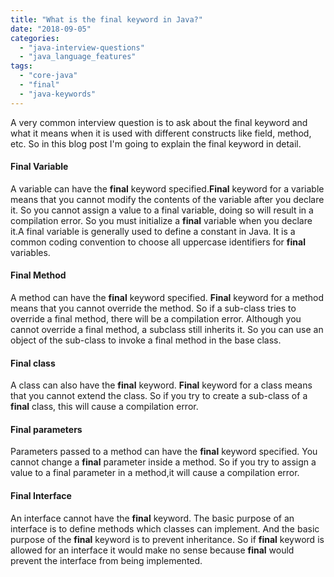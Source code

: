 ```yaml
---
title: "What is the final keyword in Java?"
date: "2018-09-05"
categories: 
  - "java-interview-questions"
  - "java_language_features"
tags: 
  - "core-java"
  - "final"
  - "java-keywords"
---
```


A very common interview question is to ask about the final keyword and what it means when it is used with different constructs like field, method, etc. So in this blog post I'm going to explain the final keyword in detail.

#### Final Variable

A variable can have the **final** keyword specified.**Final** keyword for a variable means that you cannot modify the contents of the variable after you declare it. So you cannot assign a value to a final variable, doing so will result in a compilation error. So you must initialize a **final** variable when you declare it.A final variable is generally used to define a constant in Java. It is a common coding convention to choose all uppercase identifiers for **final** variables.

#### Final Method

A method can have the **final** keyword specified. **Final** keyword for a method means that you cannot override the method. So if a sub-class tries to override a final method, there will be a compilation error. Although you cannot override a final method, a subclass still inherits it. So you can use an object of the sub-class to invoke a final method in the base class.

#### Final class

A class can also have the **final** keyword. **Final** keyword for a class means that you cannot extend the class. So if you try to create a sub-class of a **final** class, this will cause a compilation error.

#### Final parameters

Parameters passed to a method can have the **final** keyword specified. You cannot change a **final** parameter inside a method. So if you try to assign a value to a final parameter in a method,it will cause a compilation error.

#### Final Interface

An interface cannot have the **final** keyword. The basic purpose of an interface is to define methods which classes can implement. And the basic purpose of the **final** keyword is to prevent inheritance. So if **final** keyword is allowed for an interface it would make no sense because **final** would prevent the interface from being implemented.
